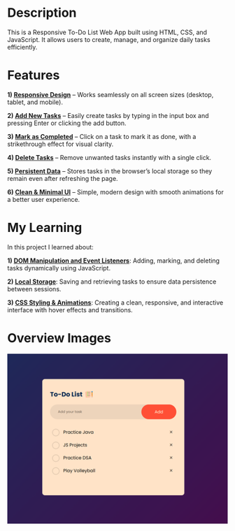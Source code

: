 # Description
This is a Responsive To-Do List Web App built using HTML, CSS, and JavaScript.
It allows users to create, manage, and organize daily tasks efficiently.

# Features
<b>1) <u>Responsive Design</u></b> – Works seamlessly on all screen sizes (desktop, tablet, and mobile).

<b>2) <u>Add New Tasks</u></b> – Easily create tasks by typing in the input box and pressing Enter or clicking the add button.

<b>3) <u>Mark as Completed</u></b> – Click on a task to mark it as done, with a strikethrough effect for visual clarity.

<b>4) <u>Delete Tasks</u></b> – Remove unwanted tasks instantly with a single click.

<b>5) <u>Persistent Data</u></b> – Stores tasks in the browser’s local storage so they remain even after refreshing the page.

<b>6) <u>Clean & Minimal UI</u></b> – Simple, modern design with smooth animations for a better user experience.

# My Learning
In this project I learned about:

<b>1) <u>DOM Manipulation and Event Listeners</u></b>: Adding, marking, and deleting tasks dynamically using JavaScript.

<b>2) <u>Local Storage</u></b>: Saving and retrieving tasks to ensure data persistence between sessions.

<b>3) <u>CSS Styling & Animations</u></b>: Creating a clean, responsive, and interactive interface with hover effects and transitions.

# Overview Images
![alt text](image.png)
